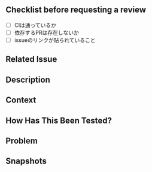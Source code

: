 ## Checklist before requesting a review
- [ ] CIは通っているか
- [ ] 依存するPRは存在しないか
- [ ] issueのリンクが貼られていること

## Related Issue
<!-- ISSUEのリンク -->

## Description
<!-- このPRで行った対応について -->

## Context
<!-- 実装の詳細について -->

## How Has This Been Tested?
<!-- テスト方法について -->

## Problem
<!-- 問題や懸念点があれば記載 -->

## Snapshots
<!-- スクショ等 -->